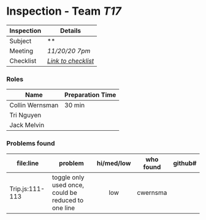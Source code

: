 # Inspection - Team *T17* 
 
| Inspection | Details |
| ----- | ----- |
| Subject | ** |
| Meeting | *11/20/20 7pm* |
| Checklist | *[Link to checklist](reports/checklist.md)* |

### Roles

| Name | Preparation Time |
| ---- | ---- |
| Collin Wernsman | 30 min |
| Tri Nguyen |  |
| Jack Melvin |  |

### Problems found

| file:line | problem | hi/med/low | who found | github#  |
| --- | --- | :---: | :---: | --- |
| Trip.js:111-113 | toggle only used once, could be reduced to one line | low | cwernsma |  |
